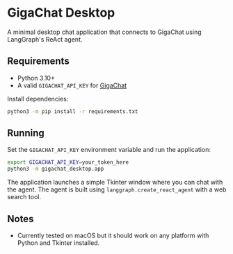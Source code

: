 # GigaChat Desktop

A minimal desktop chat application that connects to GigaChat using LangGraph's ReAct agent.

## Requirements
- Python 3.10+
- A valid `GIGACHAT_API_KEY` for [GigaChat](https://developers.sber.ru/gigachat/)

Install dependencies:

```bash
python3 -m pip install -r requirements.txt
```

## Running
Set the `GIGACHAT_API_KEY` environment variable and run the application:

```bash
export GIGACHAT_API_KEY=your_token_here
python3 -m gigachat_desktop.app
```

The application launches a simple Tkinter window where you can chat with the agent. The agent is built using `langgraph.create_react_agent` with a web search tool.

## Notes
- Currently tested on macOS but it should work on any platform with Python and Tkinter installed.
